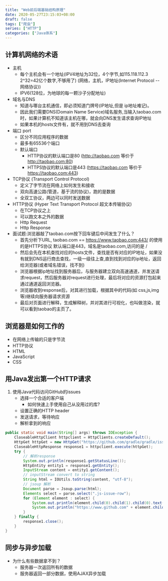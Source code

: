 ```yaml
---
title: "Web前后端基础结构原理"
date: 2020-05-27T23:15:03+08:00
draft: false
tags: ["爬虫"]
series: ["HTTP"]
categories: ["Java体系"]
---
```


## 计算机网络的术语
+ 主机 
  + 每个主机会有一个地址(IPV4地址为32位，4个字节,如115.118.112.3 2^32=42亿个数字,不够用了) (网络，主机，IP地址(Internet Protocol -- 网络协议))
  + IPV6(128位，为地球的每一颗沙子分配地址)
+ 域名与DNS
  + 知道与哪台主机通信，即必须知道门牌号(IP地址,但是 ip地址难记)。
  + 因此我们需要DNS(Domain Name Service)域名服务,当输入taobao.com时，如果计算机不知道该主机在哪，就会向DNS发生请求查询IP地址
  + 如果本机的hosts文件有，就不用到DNS去查询
+ 端口 port
  + 区分不同应用程序的数据
  + 最多有65536个端口
  + 默认端口
    + HTTP协议的默认端口是80 (http://taobao.com 等价于 http://taobao.com:80)
    + HTTPS协议的默认端口是443 (https://taobao.com 等价于 https://taobao.com:443)
+ TCP协议 (Transport Control Protocol)
  + 定义了字节流在网络上如何发生和接收 
  + 双向高速公路(管道，基于流的协议)，跑的是数据
  + 全双工协议，两边可以同时发送数据
+ HTTP协议 (Hyper Text Transport Protocol 超文本传输协议)
  + 在TCP协议之上
  + 可以跑文本之外的数据
  + Http Request
  + Http Response
+ 面试题:浏览器敲了taobao.com按下回车键后中间发生了什么？
  + 首先分析下URL, taobao.com == https://www.taobao.com:443/ 的使用的是HTTPS协议 默认端口是443，域名是taobao.com,访问的是 /
  + 然后会先在本机查找对应的hosts文件，查找是否有对应的IP地址，如果没有就到DNS运行商去查找，一级一级往上查,直到找到对应的ip地址，返回给浏览器(或者域名错误，找不到)
  + 浏览器根据ip地址找到服务器后，与服务器建立双向高速通道，并发送请求request，然后服务器对request进行处理，最后将对应的资源打包起来通过通道返回浏览器。
  + 浏览器收到response后，对其进行加载，根据其中的代码(如 css,js,img等)继续向服务器请求资源
  + 最后对页面进行解释，生成解释树，并对其进行可视化，也叫做渲染，就可以看到taobao的主页了。

## 浏览器是如何工作的
+ 在网络上传输的只是字节流
+ HTTP协议
+ HTML
+ JavaScript
+ CSS

## 用Java发出第一个HTTP请求
1. 使用Java代码访问GitHub的issues
    + 选择一个合适的客户端
      + 如何快速上手使用自己从没用过的库?
    + 设置正确的HTTP header
    + 发送请求，等待响应
    + 解析拿到的响应
```java
public static void main(String[] args) throws IOException {
    CloseableHttpClient httpclient = HttpClients.createDefault();
    HttpGet httpGet = new HttpGet("https://github.com/gradle/gradle/issues");
    CloseableHttpResponse response1 = httpclient.execute(httpGet);
    try {
        // 解析response
        System.out.println(response1.getStatusLine());
        HttpEntity entity1 = response1.getEntity();
        InputStream content = entity1.getContent();
        // inputStream convert to string
        String html = IOUtils.toString(content, "utf-8");
        // jsoup 解析
        Document parse = Jsoup.parse(html);
        Elements select = parse.select(".js-issue-row");
        for (Element element : select) {
            System.out.println(element.child(0).child(1).child(0).text());
            System.out.println("https://www.github.com" + element.child(0).child(1).child(0).attr("href"));
        }
    } finally {
        response1.close();
    }
}
```

## 同步与异步加载
+ 为什么有些数据拿不到？
  + 服务器一次返回所有的数据
  + 服务器返回一部分数据，使用AJAX异步加载
